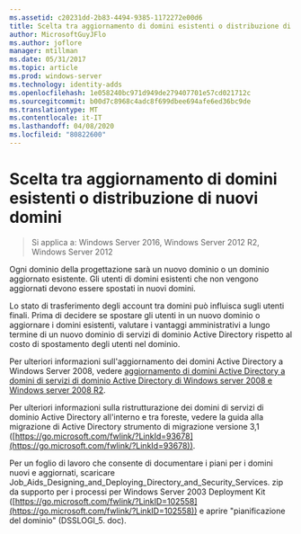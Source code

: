 ```yaml
---
ms.assetid: c20231dd-2b83-4494-9385-1172272e00d6
title: Scelta tra aggiornamento di domini esistenti o distribuzione di nuovi domini
author: MicrosoftGuyJFlo
ms.author: joflore
manager: mtillman
ms.date: 05/31/2017
ms.topic: article
ms.prod: windows-server
ms.technology: identity-adds
ms.openlocfilehash: 1e058240bc971d949de279407701e57cd021712c
ms.sourcegitcommit: b00d7c8968c4adc8f699dbee694afe6ed36bc9de
ms.translationtype: MT
ms.contentlocale: it-IT
ms.lasthandoff: 04/08/2020
ms.locfileid: "80822600"
---
```

# <a name="determining-whether-to-upgrade-existing-domains-or-deploy-new-domains"></a>Scelta tra aggiornamento di domini esistenti o distribuzione di nuovi domini

>Si applica a: Windows Server 2016, Windows Server 2012 R2, Windows Server 2012

Ogni dominio della progettazione sarà un nuovo dominio o un dominio aggiornato esistente. Gli utenti di domini esistenti che non vengono aggiornati devono essere spostati in nuovi domini.  
  
Lo stato di trasferimento degli account tra domini può influisca sugli utenti finali. Prima di decidere se spostare gli utenti in un nuovo dominio o aggiornare i domini esistenti, valutare i vantaggi amministrativi a lungo termine di un nuovo dominio di servizi di dominio Active Directory rispetto al costo di spostamento degli utenti nel dominio.  
  
Per ulteriori informazioni sull'aggiornamento dei domini Active Directory a Windows Server 2008, vedere [aggiornamento di domini Active Directory a domini di servizi di dominio Active Directory di Windows server 2008 e Windows server 2008 R2](https://technet.microsoft.com/library/cc731188.aspx).  
  
Per ulteriori informazioni sulla ristrutturazione dei domini di servizi di dominio Active Directory all'interno e tra foreste, vedere la guida alla migrazione di Active Directory strumento di migrazione versione 3,1 ([https://go.microsoft.com/fwlink/?LinkId=93678](https://go.microsoft.com/fwlink/?LinkId=93678)).  
  
Per un foglio di lavoro che consente di documentare i piani per i domini nuovi e aggiornati, scaricare Job_Aids_Designing_and_Deploying_Directory_and_Security_Services. zip da supporto per i processi per Windows Server 2003 Deployment Kit ([https://go.microsoft.com/fwlink/?LinkID=102558](https://go.microsoft.com/fwlink/?LinkID=102558)) e aprire "pianificazione del dominio" (DSSLOGI_5. doc).  
  


